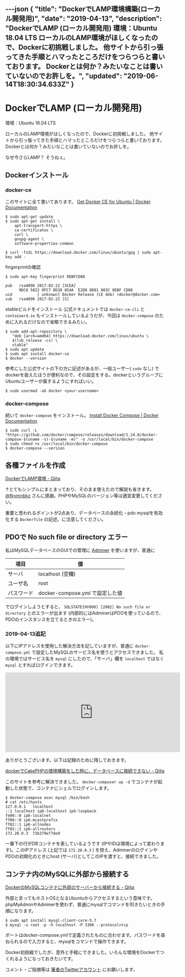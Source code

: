 ---json
{
  "title": "DockerでLAMP環境構築(ローカル開発用)",
  "date": "2019-04-13",
  "description": "DockerでLAMP (ローカル開発用)  環境：Ubuntu 18.04 LTS  ローカルのLAMP環境がほしくなったので、Dockerに初挑戦しました。 他サイトから引っ張ってきた手順とハマったところだけをつらつらと書いております。 Dockerとは何か？みたいなことは書いていないのでお許しを。",
  "updated": "2019-06-14T18:30:34.633Z"
}
---

# DockerでLAMP (ローカル開発用)

環境：Ubuntu 18.04 LTS

ローカルのLAMP環境がほしくなったので、Dockerに初挑戦しました。
他サイトから引っ張ってきた手順とハマったところだけをつらつらと書いております。
Dockerとは何か？みたいなことは書いていないのでお許しを。

なぜ今さらLAMP？ そうねぇ。

## Dockerインストール
### docker-ce 
このサイトに全て書いてあります。
[Get Docker CE for Ubuntu | Docker Documentation](https://docs.docker.com/install/linux/docker-ce/ubuntu/)

```
$ sudo apt-get update
$ sudo apt-get install \
    apt-transport-https \
    ca-certificates \
    curl \
    gnupg-agent \
    software-properties-common
```

```
$ curl -fsSL https://download.docker.com/linux/ubuntu/gpg | sudo apt-key add -
```

fingerprintの確認

```
$ sudo apt-key fingerprint 0EBFCD88
    
pub   rsa4096 2017-02-22 [SCEA]
      9DC8 5822 9FC7 DD38 854A  E2D8 8D81 803C 0EBF CD88
uid           [ unknown] Docker Release (CE deb) <docker@docker.com>
sub   rsa4096 2017-02-22 [S]
```

stableビルドをインストール
公式ドキュメントでは `docker-ce-cli` と `containerd.io` もインストールしているようだが、今回は `docker-compose` のために入れるだけなので省略できるみたい。

```
$ sudo add-apt-repository \
   "deb [arch=amd64] https://download.docker.com/linux/ubuntu \
   $(lsb_release -cs) \
   stable"
$ sudo apt update
$ sudo apt install docker-ce
$ docker --version
```

参考にした公式サイトの下の方に記述があるが、一般ユーザー( `sudo` なし) でdockerを扱えたほうが便利なので、その設定をする。dockerというグループにUbuntuユーザーが属するようにすればいい。

```
$ sudo usermod -aG docker <your-username>
```

### docker-compose
続いて `docker-compose` をインストール。
[Install Docker Compose | Docker Documentation](https://docs.docker.com/compose/install/)

```
$ sudo curl -L "https://github.com/docker/compose/releases/download/1.24.0/docker-compose-$(uname -s)-$(uname -m)" -o /usr/local/bin/docker-compose
$ sudo chmod +x /usr/local/bin/docker-compose
$ docker-compose --version
```

## 各種ファイルを作成
[DockerでLAMP環境 - Qiita](https://qiita.com/fkymnbkz/items/bef22871a1029a427649)

↑とてもシンプルにまとまっており、そのまま使えたので解説も省きます。 [@fkymnbkz](https://qiita.com/fkymnbkz) さんに感謝。PHPやMySQLのバージョン等は適宜変更してください。

重要と思われるポイントが2点あり、データベースの永続化・pdo mysqlを有効化する `Dockerfile` の記述、に注意してください。

## PDOで No such file or directory エラー
私はMySQLデータベースのGUIでの管理に [Adminer](https://www.adminer.org/) を使いますが、普通に

項目 | 値
--- | ---
サーバ | localhost (空欄)
ユーザ名 | root
パスワード | docker-compose.yml で設定した値

でログインしようとすると、
`SQLSTATE[HY000] [2002] No such file or directory`
とのエラーが出ます (内部的にはAdminerはPDOを使っているので、PDOのインスタンスを立てるときのエラー)。

### 2019-04-13追記
以下にIPアドレスを使用した解決方法を記していますが、普通に `docker-compose.yml` で設定したMySQLのサービス名を使うとアクセスできました。
私の環境ではサービス名を `mysql` にしたので、「サーバ」欄を `localhost` ではなく `mysql` とすればログインできます。

<iframe border=0 frameborder=0 height=250 width=550
 src="https://twitframe.com/show?url=https%3A%2F%2Ftwitter.com%2FMuskuarede%2Fstatus%2F1116923483504570378"></iframe>
 
 ありがとうございます。以下は記録のために残しておきます。

[dockerでCakePHPの環境構築をした時に、データベースに接続できない - Qiita](https://qiita.com/nagimaruxxx/items/7880e4077d24255aac5d)

このサイトを参考に解決できました。
`docker-composer up -d` でコンテナが起動した状態で、コンテナにシェルでログインします。

```
$ docker-compose exec mysql /bin/bash
# cat /etc/hosts
127.0.0.1	localhost
::1	localhost ip6-localhost ip6-loopback
fe00::0	ip6-localnet
ff00::0	ip6-mcastprefix
ff02::1	ip6-allnodes
ff02::2	ip6-allrouters
172.20.0.3	73b379ef7de9
```

一番下の行がDBコンテナを表しているようです (IPやIDは環境によって変わります)。このIPアドレス (上記では `172.20.0.3` ) を控え、AdminerのログインやPDOの初期化のときにhost (サーバ)としてこのIPを渡すと、接続できました。

## コンテナ内のMySQLに外部から接続する
[DockerのMySQLコンテナに外部のサーバーから接続する - Qiita](https://qiita.com/Esfahan/items/70047ea2e4fecab4e2cc)

外部と言ってもホストOSとなるUbuntuからアクセスするという意味です。
phpMyAdminやAdminerを使わず、普通にmysqlでコマンドを叩きたいときの手順になります。

```
$ sudo apt install mysql-client-core-5.7
$ mysql -u root -p -h localhost -P 3306 --protocol=tcp
```

ポートはdocker-compose.ymlで定義されたものに合わせます。パスワードを尋ねられるので入力すると、mysqlをコマンドで操作できます。

Docker初挑戦でしたが、意外と手軽にできました。いろんな環境をDockerでつくれるようになっておきたいです。

コメント・ご指摘等は [筆者のTwitterアカウント](https://twitter.com/honai_uk) にお願いします。

